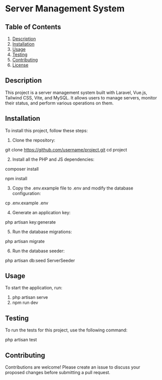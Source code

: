 # Server Management System

## Table of Contents

1. [Description](#description)
2. [Installation](#installation)
3. [Usage](#usage)
4. [Testing](#testing)
5. [Contributing](#contributing)
6. [License](#license)

## Description

This project is a server management system built with Laravel, Vue.js, Tailwind CSS, Vite, and MySQL. It allows users to manage servers, monitor their status, and perform various operations on them.

## Installation

To install this project, follow these steps:

1. Clone the repository:

git clone https://github.com/username/project.git
cd project

2. Install all the PHP and JS dependencies:

composer install

npm install

3. Copy the .env.example file to .env and modify the database configuration:

cp .env.example .env

4. Generate an application key:

php artisan key:generate

5. Run the database migrations:

php artisan migrate

6. Run the database seeder:

php artisan db:seed ServerSeeder

## Usage

To start the application, run:

1. php artisan serve
2. npm run dev

## Testing

To run the tests for this project, use the following command:

php artisan test

## Contributing
Contributions are welcome! Please create an issue to discuss your proposed changes before submitting a pull request.


